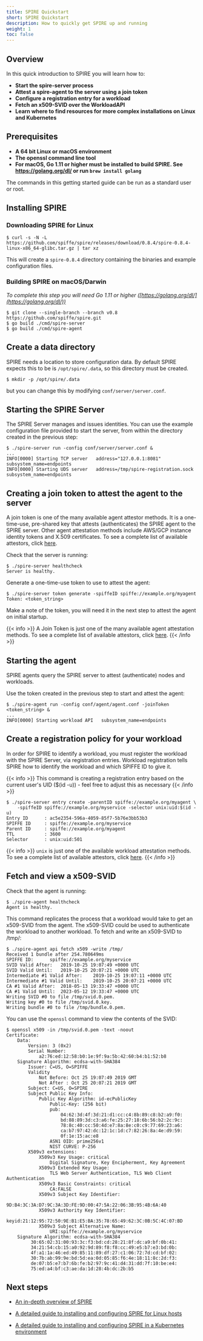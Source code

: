 ```yaml
---
title: SPIRE Quickstart
short: SPIRE Quickstart
description: How to quickly get SPIRE up and running
weight: 1
toc: false
---
```


## Overview

In this quick introduction to SPIRE you will learn how to:

* **Start the spire-server process**
* **Attest a spire-agent to the server using a join token**
* **Configure a registration entry for a workload**
* **Fetch an x509-SVID over the WorkloadAPI**
* **Learn where to find resources for more complex installations on Linux and Kubernetes** 

## Prerequisites

* **A 64 bit Linux or macOS environment**
* **The openssl command line tool**
* **For macOS, Go 1.11 or higher must be installed to build SPIRE. See https://golang.org/dl/ or run `brew install golang`**

The commands in this getting started guide can be run as a standard user or root.

## Installing SPIRE

### Downloading SPIRE for Linux

```
$ curl -s -N -L https://github.com/spiffe/spire/releases/download/0.8.4/spire-0.8.4-linux-x86_64-glibc.tar.gz | tar xz
```

This will create a `spire-0.8.4` directory containing the binaries and example configuration files.

### Building SPIRE on macOS/Darwin

*To complete this step you will need Go 1.11 or higher ([https://golang.org/dl/](https://golang.org/dl/))*

```
$ git clone --single-branch --branch v0.8 https://github.com/spiffe/spire.git
$ go build ./cmd/spire-server 
$ go build ./cmd/spire-agent
```

## Create a data directory

SPIRE needs a location to store configuration data. By default SPIRE expects this to be is `/opt/spire/.data`, so this directory must be created.

```
$ mkdir -p /opt/spire/.data
```



 but you can change this by modifying `conf/server/server.conf`. 

## Starting the SPIRE Server

The SPIRE Server manages and issues identities. You can use the example configuration file provided to start the server, from within the directory created in the previous step:

```
$ ./spire-server run -config conf/server/server.conf &
...
INFO[0000] Starting TCP server   address="127.0.0.1:8081" subsystem_name=endpoints
INFO[0000] Starting UDS server   address=/tmp/spire-registration.sock subsystem_name=endpoints
```

## Creating a join token to attest the agent to the server

A join token is one of the many available agent attestor methods. It is a one-time-use, pre-shared key that attests (authenticates) the SPIRE agent to the SPIRE server. Other agent attestation methods include AWS/GCP instance identity tokens and X.509 certificates. To see a complete list of available attestors, click [here](https://spiffe.io/spire/overview/#selectors).

Check that the server is running:

```
$ ./spire-server healthcheck
Server is healthy.
```

Generate a one-time-use token to use to attest the agent:

```
$ ./spire-server token generate -spiffeID spiffe://example.org/myagent
Token: <token_string>
```

Make a note of the token, you will need it in the next step to attest the agent on initial startup.

{{< info >}}
A Join Token is just one of the many available agent attestation methods. To see a complete list of available attestors, click [here](https://spiffe.io/spire/overview/#selectors).
{{< /info >}}

## Starting the agent

SPIRE agents query the SPIRE server to attest (authenticate) nodes and workloads.

Use the token created in the previous step to start and attest the agent:

```
$ ./spire-agent run -config conf/agent/agent.conf -joinToken <token_string> &
...
INFO[0000] Starting workload API   subsystem_name=endpoints
```

## Create a registration policy for your workload

In order for SPIRE to identify a workload, you must register the workload with the SPIRE Server, via registration entries. Workload registration tells SPIRE how to identify the workload and which SPIFFE ID to give it.

{{< info >}}
This command is creating a registration entry based on the current user's UID ($(id -u)) - feel free to adjust this as necessary
{{< /info >}}


```
$ ./spire-server entry create -parentID spiffe://example.org/myagent \
    -spiffeID spiffe://example.org/myservice -selector unix:uid:$(id -u)
Entry ID      : ac5e2354-596a-4059-85f7-5b76e3bb53b3
SPIFFE ID     : spiffe://example.org/myservice
Parent ID     : spiffe://example.org/myagent
TTL           : 3600
Selector      : unix:uid:501
```

{{< info >}}
`unix` is just one of the available workload attestation methods. To see a complete list of available attestors, click [here](https://spiffe.io/spire/overview/#selectors).
{{< /info >}}


## Fetch and view a x509-SVID 

Check that the agent is running:

```
$ ./spire-agent healthcheck
Agent is healthy.
```

This command replicates the process that a workload would take to get an x509-SVID from the agent. The x509-SVID could be used to authenticate the workload to another workload. To fetch and write an x509-SVID to /tmp/:

```
$ ./spire-agent api fetch x509 -write /tmp/
Received 1 bundle after 254.780649ms
SPIFFE ID:		spiffe://example.org/myservice
SVID Valid After:	2019-10-25 19:07:49 +0000 UTC
SVID Valid Until:	2019-10-25 20:07:21 +0000 UTC
Intermediate #1 Valid After:	2019-10-25 19:07:11 +0000 UTC
Intermediate #1 Valid Until:	2019-10-25 20:07:21 +0000 UTC
CA #1 Valid After:	2018-05-13 19:33:47 +0000 UTC
CA #1 Valid Until:	2023-05-12 19:33:47 +0000 UTC
Writing SVID #0 to file /tmp/svid.0.pem.
Writing key #0 to file /tmp/svid.0.key.
Writing bundle #0 to file /tmp/bundle.0.pem.
```

You can use the `openssl` command to view the contents of the SVID:

```
$ openssl x509 -in /tmp/svid.0.pem -text -noout
Certificate:
    Data:
        Version: 3 (0x2)
        Serial Number:
            a2:76:ed:12:58:b0:1e:9f:9a:5b:42:60:b4:b1:52:b8
    Signature Algorithm: ecdsa-with-SHA384
        Issuer: C=US, O=SPIFFE
        Validity
            Not Before: Oct 25 19:07:49 2019 GMT
            Not After : Oct 25 20:07:21 2019 GMT
        Subject: C=US, O=SPIRE
        Subject Public Key Info:
            Public Key Algorithm: id-ecPublicKey
                Public-Key: (256 bit)
                pub: 
                    04:62:3d:4f:3d:21:d1:cc:c4:8b:89:c8:b2:a9:f0:
                    bd:88:89:3d:c3:a6:fe:25:27:18:6b:56:b2:2c:9c:
                    78:8c:40:cc:50:4d:e7:8a:8e:c0:c9:77:69:23:a6:
                    ca:b7:97:42:dc:12:1c:1d:c7:82:26:8a:4e:d9:59:
                    0f:1e:15:ac:e8
                ASN1 OID: prime256v1
                NIST CURVE: P-256
        X509v3 extensions:
            X509v3 Key Usage: critical
                Digital Signature, Key Encipherment, Key Agreement
            X509v3 Extended Key Usage: 
                TLS Web Server Authentication, TLS Web Client Authentication
            X509v3 Basic Constraints: critical
                CA:FALSE
            X509v3 Subject Key Identifier: 
                9D:B4:3C:3A:D7:9C:3A:3D:FE:9D:00:47:5A:22:06:3B:95:4B:6A:40
            X509v3 Authority Key Identifier: 
                keyid:21:12:95:72:50:9E:B1:E5:BA:35:78:65:49:62:3C:0B:5C:4C:07:BD
            X509v3 Subject Alternative Name: 
                URI:spiffe://example.org/myservice
    Signature Algorithm: ecdsa-with-SHA384
         30:65:02:31:00:93:3c:f3:bd:cd:28:21:8f:dc:a9:bf:0b:41:
         34:21:54:cb:15:a0:92:9d:89:f8:f8:cc:49:e5:b7:e3:bd:0b:
         4f:a1:1a:46:ed:49:85:11:89:df:27:c1:06:72:7d:cd:bf:02:
         30:7b:ab:99:9e:bd:5d:ea:0d:05:85:f6:4e:18:11:8c:2d:f3:
         de:07:b5:e7:b7:6b:fe:b2:97:9c:41:d4:31:dd:7f:10:be:e4:
         75:ed:a4:bf:c3:ae:da:1d:28:4b:dc:2b:b5
```

## Next steps

* [An in-depth overview of SPIRE](https://spiffe.io/spire/overview/)

* [A detailed guide to installing and configuring SPIRE for Linux hosts](https://spiffe.io/spire/getting-started-linux/)

* [A detailed guide to installing and configuring SPIRE in a Kubernetes environment](https://spiffe.io/spire/getting-started-k8s/)

